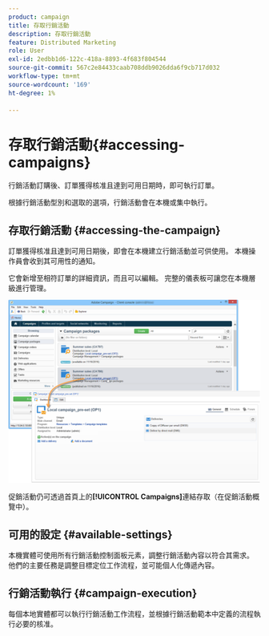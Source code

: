 ```yaml
---
product: campaign
title: 存取行銷活動
description: 存取行銷活動
feature: Distributed Marketing
role: User
exl-id: 2edbb1d6-122c-418a-8893-4f683f804544
source-git-commit: 567c2e84433caab708ddb9026dda6f9cb717d032
workflow-type: tm+mt
source-wordcount: '169'
ht-degree: 1%

---
```


# 存取行銷活動{#accessing-campaigns}



行銷活動訂購後、訂單獲得核准且達到可用日期時，即可執行訂單。

根據行銷活動型別和選取的選項，行銷活動會在本機或集中執行。

## 存取行銷活動 {#accessing-the-campaign}

訂單獲得核准且達到可用日期後，即會在本機建立行銷活動並可供使用。 本機操作員會收到其可用性的通知。

它會新增至相符訂單的詳細資訊，而且可以編輯。 完整的儀表板可讓您在本機層級進行管理。

![](assets/mkg_dist_local_op_edit_new_op1.png)

促銷活動仍可透過首頁上的&#x200B;**[!UICONTROL Campaigns]**&#x200B;連結存取（在促銷活動概覽中）。

## 可用的設定 {#available-settings}

本機實體可使用所有行銷活動控制面板元素，調整行銷活動內容以符合其需求。 他們的主要任務是調整目標定位工作流程，並可能個人化傳遞內容。

## 行銷活動執行 {#campaign-execution}

每個本地實體都可以執行行銷活動工作流程，並根據行銷活動範本中定義的流程執行必要的核准。
